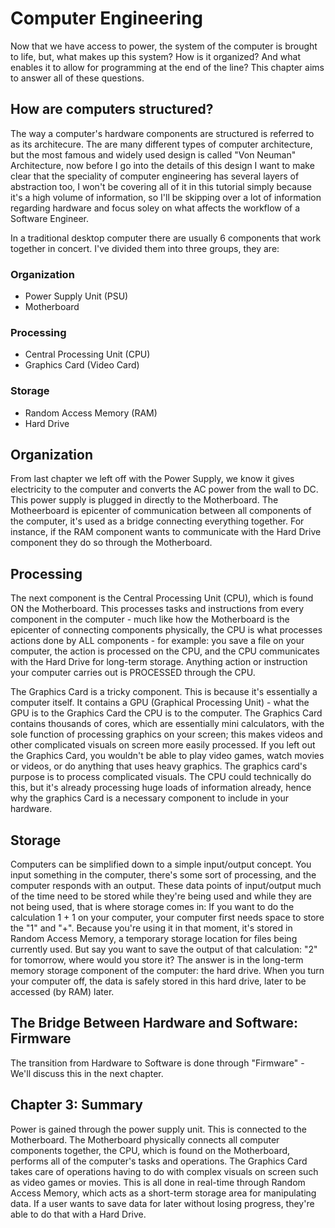 # Computer Engineering

Now that we have access to power, the system of the computer is brought to life, but, what makes up this system? How is it organized? And what enables it to allow for programming at the end of the line? This chapter aims to answer all of these questions.

## How are computers structured?

The way a computer's hardware components are structured is referred to as its architecure. The are many different types of computer architecture, but the most famous and widely used design is called "Von Neuman" Architecture, now before I go into the details of this design I want to make clear that the speciality of computer engineering has several layers of abstraction too, I won't be covering all of it in this tutorial simply because it's a high volume of information, so I'll be skipping over a lot of information regarding hardware and focus soley on what affects the workflow of a Software Engineer.

In a traditional desktop computer there are usually 6 components that work together in concert. I've divided them into three groups, they are:


### Organization
* Power Supply Unit (PSU)
* Motherboard

### Processing
* Central Processing Unit (CPU)
* Graphics Card (Video Card)

### Storage
* Random Access Memory (RAM)
* Hard Drive


## Organization

From last chapter we left off with the Power Supply, we know it gives electricity to the computer and converts the AC power from the wall to DC. This power supply is plugged in directly to the Motherboard. The Motheerboard is epicenter of communication between all components of the computer, it's used as a bridge connecting everything together. For instance, if the RAM component wants to communicate with the Hard Drive component they do so through the Motherboard.

## Processing

The next component is the Central Processing Unit (CPU), which is found ON the Motherboard. This processes tasks and instructions from every component in the computer - much like how the Motherboard is the epicenter of connecting components physically, the CPU is what processes actions done by ALL components - for example: you save a file on your computer, the action is processed on the CPU, and the CPU communicates with the Hard Drive for long-term storage. Anything action or instruction your computer carries out is PROCESSED through the CPU.

The Graphics Card is a tricky component. This is because it's essentially a computer itself. It contains a GPU (Graphical Processing Unit) - what the GPU is to the Graphics Card the CPU is to the computer. The Graphics Card contains thousands of cores, which are essentially mini calculators, with the sole function of processing graphics on your screen; this makes videos and other complicated visuals on screen more easily processed. If you left out the Graphics Card, you wouldn't be able to play video games, watch movies or videos, or do anything that uses heavy graphics. The graphics card's purpose is to process complicated visuals. The CPU could technically do this, but it's already processing huge loads of information already, hence why the graphics Card is a necessary component to include in your hardware.


## Storage

Computers can be simplified down to a simple input/output concept. You input something in the computer, there's some sort of processing, and the computer responds with an output. These data points of input/output much of the time need to be stored while they're being used and while they are not being used, that is where storage comes in: If you want to do the calculation 1 + 1 on your computer, your computer first needs space to store the "1" and "+". Because you're using it in that moment, it's stored in Random Access Memory, a temporary storage location for files being currently used. But say you want to save the output of that calculation: "2" for tomorrow, where would you store it? The answer is in the long-term memory storage component of the computer: the hard drive. When you turn your computer off, the data is safely stored in this hard drive, later to be accessed (by RAM) later.


## The Bridge Between Hardware and Software: Firmware

The transition from Hardware to Software is done through "Firmware" - We'll discuss this in the next chapter.

## Chapter 3: Summary

Power is gained through the power supply unit. This is connected to the Motherboard. The Motherboard physically connects all computer components together, the CPU, which is found on the Motherboard, performs all of the computer's tasks and operations. The Graphics Card takes care of operations having to do with complex visuals on screen such as video games or movies. This is all done in real-time through Random Access Memory, which acts as a short-term storage area for manipulating data. If a user wants to save data for later without losing progress, they're able to do that with a Hard Drive.
